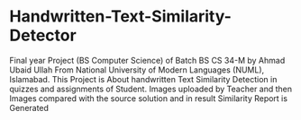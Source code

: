# Handwritten-Text-Similarity-Detector
Final year Project (BS Computer Science)  of Batch BS CS 34-M by Ahmad Ubaid Ullah From National University of Modern Languages (NUML), Islamabad. 
This Project is About handwritten Text Similarity Detection in quizzes and assignments of Student.
Images uploaded by Teacher and then Images compared with the source solution and in result Similarity Report is Generated
